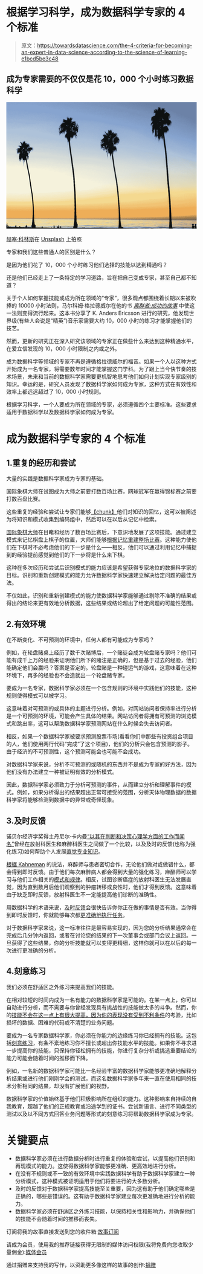 # 根据学习科学，成为数据科学专家的 4 个标准

> 原文：<https://towardsdatascience.com/the-4-criteria-for-becoming-an-expert-in-data-science-according-to-the-science-of-learning-e1bcd5be3c48>

## 成为专家需要的不仅仅是花 10，000 个小时练习数据科学

![](img/d6977340c62492eed3abffbad7a43397.png)

[赫塞·科林斯](https://unsplash.com/@jtc?utm_source=medium&utm_medium=referral)在 [Unsplash](https://unsplash.com?utm_source=medium&utm_medium=referral) 上拍照

专家和我们这些普通人的区别是什么？

是因为他们花了 10，000 个小时练习他们选择的技能以达到精通吗？

还是他们已经走上了一条特定的学习道路，旨在把自己变成专家，甚至自己都不知道？

关于个人如何掌握技能或成为所在领域的“专家”，很多观点都围绕着长期以来被吹捧的 10000 小时法则，马尔科姆·格拉德威尔在他的书 [*离群者:成功的故事*](https://en.wikipedia.org/wiki/Outliers_(book)) 中使这一法则变得流行起来。这本书分享了 K. Anders Ericsson 进行的研究，他发现世界级(有些人会说是“精英”)音乐家需要大约 10，000 小时的练习才能掌握他们的技艺。

然而，更新的研究正在深入研究该领域的专家正在做些什么来达到这种精通水平，在爱立信发现的 10，000 小时限制之内或之外。

成为数据科学等领域的专家不再是遵循格拉德威尔的福音。如果一个人以这种方式开始成为一名专家，将需要数年时间才能掌握这门学科。为了跟上当今快节奏的技术场景，未来和当前的数据科学家需要更机智地思考他们如何计划实现专家级别的知识。幸运的是，研究人员发现了数据科学家如何成为专家，这种方式在有效性和效率上都远远超过了 10，000 小时规则。

根据学习科学，一个人要成为所在领域的专家，必须遵循四个主要标准。这些要求适用于数据科学以及数据科学家如何成为专家。

# 成为数据科学专家的 4 个标准

## 1.重复的经历和尝试

大量的实践是数据科学家成为专家的基础。

国际象棋大师在试图成为大师之前要打数百场比赛，网球冠军在赢得锦标赛之前要打数百盘比赛。

这些重复的经验和尝试让专家们能够[【chunk】](https://link.springer.com/content/pdf/10.3758/BF03197595.pdf)他们对知识的回忆，这可以被阐述为将知识和模式收集到编码组中，然后可以在以后从记忆中检索。

[国际象棋大师](https://link.springer.com/content/pdf/10.3758/BF03197595.pdf)在目睹和经历了数百场比赛后，下意识地发展了这项技能。通过建立模式来记忆棋盘上棋子的位置，大师们能够[根据记忆重建整场比赛](https://link.springer.com/content/pdf/10.3758/BF03197595.pdf)。这种能力使他们在下棋时不必考虑他们的下一步是什么——相反，他们可以通过利用记忆中捕捉到的经验提前感觉到他们的下一步将是什么来下棋。

这种在多次经历和尝试后识别模式的能力应该是希望获得专家地位的数据科学家的目标。识别和重新创建模式的能力允许数据科学家快速建立解决给定问题的最佳方法。

不仅如此，识别和重新创建模式的能力使数据科学家能够通过剔除不准确的结果或得出的结论来更有效地分析数据，这些结果或结论超出了给定问题的可能性范围。

## 2.有效环境

在不断变化、不可预测的环境中，任何人都有可能成为专家吗？

例如，在轮盘赌桌上经历了数千次赌博后，一个赌徒会成为轮盘赌专家吗？他们可能有成千上万的经验来证明他们所下的赌注是正确的，但是基于过去的经验，他们能确定他们会赢吗？答案是否定的。轮盘赌是一种碰运气的游戏，这意味着在这种环境下，再多的经验也不会造就出一个轮盘赌专家。

要成为一名专家，数据科学家必须在一个包含规则的环境中实践他们的技能，这种规则使得模式可以被学习。

这意味着对可预测的或具体的主题进行分析。例如，对网站访问者保持率进行分析是一个可预测的环境，可能会产生具体的结果。网站访问者将拥有可预测的浏览模式和跳出率，这可以帮助数据科学家预测网站在什么时候会失去访问者。

相反，如果一个数据科学家被要求预测股票市场(看看你们中那些有投资组合项目的人，他们使用两行代码“完成”了这个项目)，他们的分析只会包含预测的影子。由于经济的不可预测性，这个预测可能会也可能不会成功。

对数据科学家来说，分析不可预测的或随机的东西并不是成为专家的好方法，因为他们没有办法建立一种被证明有效的分析模式。

因此，数据科学家必须致力于分析可预测的事件，从而建立分析和理解事件的模式。例如，如果分析得出的结果超出正常可接受的范围，分析天体物理数据的数据科学家将能够检测到数据中的异常或奇怪现象。

## 3.及时反馈

诺贝尔经济学奖得主丹尼尔·卡内曼[“以其在判断和决策心理学方面的工作而闻名”](https://en.wikipedia.org/wiki/Daniel_Kahneman)曾经在放射科医生和麻醉科医生之间做了一个比较，以及及时的反馈(也称为强化练习)如何帮助个人发展[直觉专业知识](https://hurricanecapital.wordpress.com/2015/11/18/daniel-kahneman-talks-at-google/)。

[根据 Kahneman](https://hurricanecapital.wordpress.com/2015/11/18/daniel-kahneman-talks-at-google/) 的说法，麻醉师与患者密切合作，无论他们做对或做错什么，都会得到即时反馈。由于他们每次麻醉病人都会得到大量的强化练习，麻醉师可以学习与他们工作相关的[模式和规律](https://www.youtube.com/watch?v=5eW6Eagr9XA)。相反，试图诊断癌症的放射科医生无法发展直觉，因为直到数月后他们观察到的肿瘤转移或良性时，他们才得到反馈。这意味着由于缺乏即时反馈，放射科医生不一定能提高他们诊断的准确性。

用数据科学的术语来说，[及时反馈](https://www.youtube.com/watch?v=5eW6Eagr9XA)会很快告诉你你正在做的事情是否有效。当你得到即时反馈时，你就能够每次都[更准确地执行任务](https://www.youtube.com/watch?v=5eW6Eagr9XA)。

对于数据科学家来说，这一标准往往是最容易实现的，因为您的分析结果通常会在完成后几分钟内返回，或者在讨论您的结果的下一次董事会或部门会议上返回。一旦获得了这些结果，你的分析技能就可以变得更精细，这样你就可以在以后的每一次进行更准确的分析。

## 4.刻意练习

我们必须在舒适区之外练习来提高我们的技能。

在相对较短的时间内成为一名有能力的数据科学家是可能的。在某一点上，你可以自动进行分析，而不需要与你曾经发现具有挑战性的技能做太多的斗争。然而，你的[技能不会在这一点上有很大提高，因为你的表现没有受到不利条件](https://www.youtube.com/watch?v=5eW6Eagr9XA)的考验，比如损坏的数据、困难的代码或不清楚的业务问题。

要成为一名专家数据科学家，你必须在你能力的边缘练习你已经拥有的技能。这包括[刻意练习](https://www.youtube.com/watch?v=5eW6Eagr9XA)，有条不紊地练习你不擅长或超出你技能水平的技能。如果你不寻求进一步提高你的技能，只保持你轻松拥有的技能，你进行复杂分析或挑选重要结论的能力可能会随着时间的推移而下降。

例如，一名新的数据科学家可能比一名经验丰富的数据科学家能够更准确地解释分析结果或进行他们刚刚学会的测试，而这名数据科学家多年来一直在使用相同的技术分析相同的结果，却没有扩展他们的视野。

数据科学家的价值始终基于他们积极影响所在组织的能力。这种影响来自持续的自我教育，超越了他们的正规教育或沿途学到的证书。尝试新语言、进行不同类型的测试以及以不同方式回答业务问题等形式的刻意练习将帮助数据科学家成为专家。

# 关键要点

*   数据科学家必须在进行数据分析时进行重复的体验和尝试，以提高他们识别和再现模式的能力。这使得数据科学家能够更准确、更高效地进行分析。
*   在没有不规则或不一致的有效环境中实践数据科学有助于数据科学家建立一种分析模式，这种模式被证明适用于他们将要进行的大多数分析。
*   及时的反馈对于数据科学家提高技能至关重要，因为这有助于他们确定哪些是正确的，哪些是错误的。这有助于数据科学家建立每次更准确地进行分析的能力。
*   数据科学家必须在舒适区之外练习技能，以保持相关性和影响力，并确保他们的技能不会随着时间的推移而丧失。

订阅将我的故事直接发送到您的收件箱:[故事订阅](https://madison13.medium.com/subscribe)

请成为会员，使用我的推荐链接获得无限制的媒体访问权限(我将免费向您收取少量佣金):[媒体会员](https://madison13.medium.com/membership)

通过捐赠来支持我的写作，以资助更多像这样的故事的创作:[捐赠](https://ko-fi.com/madisonhunter13)